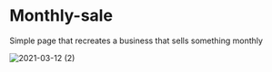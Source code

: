 # Monthly-sale

Simple page that recreates a business that sells something monthly

![2021-03-12 (2)](https://user-images.githubusercontent.com/80043180/110922779-66186900-8320-11eb-9a9a-24727360e3d6.png)

